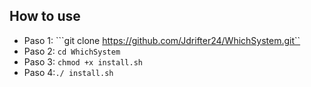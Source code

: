 ## How to use ## 
   - Paso 1: ```git clone https://github.com/Jdrifter24/WhichSystem.git``
   - Paso 2: ```cd WhichSystem```
   - Paso 3: ```chmod +x install.sh```
   - Paso 4:```./ install.sh```
